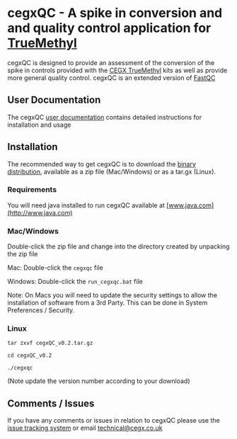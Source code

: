 # cegxQC - A spike in conversion and and quality control application for [TrueMethyl](http://www.cambridge-epigenetix.com/) #

cegxQC is designed to provide an assessment of the conversion of the spike in controls provided with the [CEGX TrueMethyl](http://www.cambridge-epigenetix.com/) kits as well as provide more general quality control. cegxQC is an extended version of [FastQC](http://www.bioinformatics.babraham.ac.uk/projects/fastqc)

## User Documentation ##

The cegxQC [user documentation](https://bitbucket.org/cegx-bfx/cegxqc/downloads/cegx-qc-manual.pdf) contains detailed instructions for installation and usage

## Installation ##

The recommended way to get cegxQC is to download the [binary distribution](https://bitbucket.org/cegx-bfx/cegxqc/downloads), available as a zip file (Mac/Windows) or as a tar.gx (Linux).

### Requirements ###
You will need java installed to run cegxQC available at [www.java.com](http://www.java.com)

### Mac/Windows ###
Double-click the zip file and change into the directory created by unpacking the zip file

Mac: Double-click the `cegxqc` file

Windows: Double-click the `run_cegxqc.bat` file

Note: On Macs you will need to update the security settings to allow the installation of software from a 3rd Party. This can be done in System Preferences / Security.


### Linux ###
`tar zxvf cegxQC_v0.2.tar.gz`

`cd cegxQC_v0.2`

`./cegxqc`

(Note update the version number according to your download)


## Comments / Issues ##
If you have any comments or issues in relation to cegxQC please use the [issue tracking system](https://bitbucket.org/cegx-bfx/cegxqc/issues) or email [technical@cegx.co.uk](technical@cegx.co.uk)